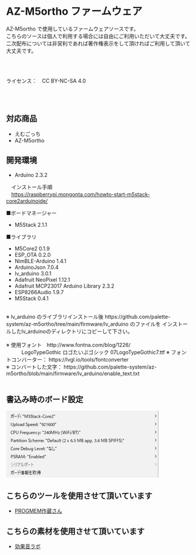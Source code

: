 # AZ-M5ortho ファームウェア
AZ-M5ortho で使用しているファームウェアソースです。<br>
こちらのソースは個人で利用する場合には自由にご利用いただいて大丈夫です。<br>
二次配布については非営利であれば著作権表示をして頂ければご利用して頂いて大丈夫です。<br>


<br><br>

ライセンス：　CC BY-NC-SA 4.0

<br><br>

## 対応商品

- えむごっち
- AZ-M5ortho


## 開発環境

- Arduino 2.3.2

　インストール手順<br>
　https://raspberrypi.mongonta.com/howto-start-m5stack-core2arduinoide/


■ボードマネージャー
- M5Stack 2.1.1

■ライブラリ
- M5Core2 0.1.9
- ESP_OTA 0.2.0
- NimBLE-Arduino 1.4.1
- ArduinoJson 7.0.4
- lv_arduino 3.0.1
- Adafruit NeoPixel 1.12.1
- Adafruit MCP23017 Arduino Library 2.3.2
- ESP8266Audio 1.9.7
- M5Stack 0.4.1
<br>
※ lv_arduino のライブラリインストール後 https://github.com/palette-system/az-m5ortho/tree/main/firmware/lv_arduino のファイルを インストールしたlv_arduinoのディレクトリにコピーして下さい。<br>
<br>
※ 使用フォント　http://www.fontna.com/blog/1226/
<br>　　　LogoTypeGothic ロゴたいぷゴシック 07LogoTypeGothic7.ttf
※ フォントコンバーター： https://lvgl.io/tools/fontconverter
<br>
※ コンバートした文字： https://github.com/palette-system/az-m5ortho/blob/main/firmware/lv_arduino/enable_text.txt
<br><br>

## 書込み時のボード設定

![ボード設定](/images/azm5ortho/bord_setting.png)

## こちらのツールを使用させて頂いています

- [PROGMEM作蔵さん](https://hello-world.blog.ss-blog.jp/2016-10-16)


## こちらの素材を使用させて頂いています

- [効果音ラボ](https://soundeffect-lab.info/)


